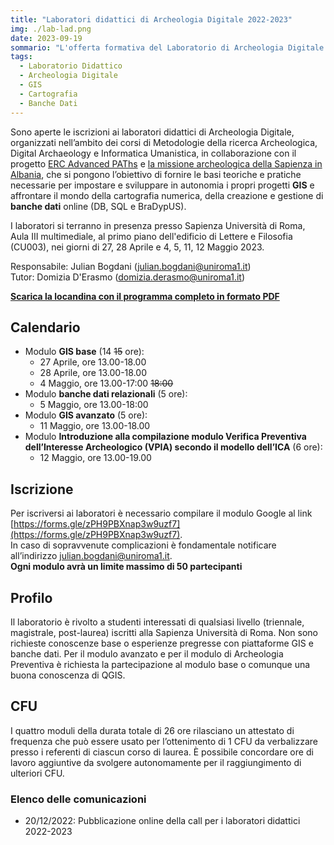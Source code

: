 ```yaml
---
title: "Laboratori didattici di Archeologia Digitale 2022-2023"
img: ./lab-lad.png
date: 2023-09-19
sommario: "L'offerta formativa del Laboratorio di Archeologia Digitale per l'anno accademico 2022-2023. Iscrizione, partecipazione, calendario..."
tags:
  - Laboratorio Didattico
  - Archeologia Digitale
  - GIS
  - Cartografia
  - Banche Dati
---
```


Sono aperte le iscrizioni ai laboratori didattici di Archeologia Digitale, organizzati nell’ambito dei corsi di Metodologie della ricerca Archeologica, Digital Archaeology e Informatica Umanistica, in collaborazione con il progetto [ERC Advanced PAThs](https://atlas.paths-erc.eu/) e [la missione archeologica della Sapienza in Albania](https://lad.saras.uniroma1.it/ricerca/missione-archeologica-sapienza-a-cuka-e-ajtoit-albania/), che si pongono l’obiettivo di fornire le basi teoriche e pratiche necessarie per impostare e sviluppare in autonomia i propri progetti **GIS** e affrontare il mondo della cartografia numerica, della creazione e gestione di **banche dati** online (DB, SQL e BraDypUS).


I laboratori si terranno in presenza presso Sapienza Università di Roma, Aula III multimediale, al primo piano dell'edificio di Lettere e Filosofia (CU003), nei giorni di 27, 28 Aprile e 4, 5, 11, 12 Maggio 2023.

Responsabile: Julian Bogdani ([julian.bogdani@uniroma1.it](mailto:julian.bogdani@uniroma1.it))  
Tutor: Domizia D'Erasmo ([domizia.derasmo@uniroma1.it](mailto:domizia.derasmo@uniroma1.it))

[**Scarica la locandina con il programma completo in formato PDF**](../../didattica/laboratorio-gis-db/lab-gis-2022-2023.pdf)

## Calendario

- Modulo **GIS base** (14 ~~15~~ ore):
  - 27 Aprile, ore 13.00-18.00
  - 28 Aprile, ore 13.00-18.00
  - 4 Maggio, ore 13.00-17:00 ~~18:00~~
- Modulo **banche dati relazionali** (5 ore):
  - 5 Maggio, ore 13.00-18:00
- Modulo **GIS avanzato** (5 ore):
  - 11 Maggio, ore 13.00-18.00
- Modulo **Introduzione alla compilazione modulo Verifica Preventiva dell’Interesse Archeologico (VPIA) secondo il modello dell’ICA** (6 ore): 
  - 12 Maggio, ore 13.00-19.00

## Iscrizione

Per iscriversi ai laboratori è necessario compilare il modulo Google al link [https://forms.gle/zPH9PBXnap3w9uzf7](https://forms.gle/zPH9PBXnap3w9uzf7).  
In caso di sopravvenute complicazioni è fondamentale notificare all’indirizzo [julian.bogdani@uniroma1.it](mailto:julian.bogdani@uniroma1.it).  
**Ogni modulo avrà un limite massimo di 50 partecipanti**

## Profilo

Il laboratorio è rivolto a studenti interessati di qualsiasi livello (triennale, magistrale, post-laurea) iscritti alla Sapienza Università di Roma.
Non sono richieste conoscenze base o esperienze pregresse con piattaforme GIS e banche dati.
Per il modulo avanzato e per il modulo di Archeologia Preventiva è richiesta la partecipazione al modulo base o comunque una buona conoscenza di QGIS.

## CFU

I quattro moduli della durata totale di 26 ore rilasciano un attestato di frequenza che può essere usato per l’ottenimento di 1 CFU da verbalizzare presso i referenti di ciascun corso di laurea. È possibile concordare ore di lavoro aggiuntive da svolgere autonomamente per il raggiungimento di ulteriori CFU.

### Elenco delle comunicazioni

- 20/12/2022: Pubblicazione online della call per i laboratori didattici 2022-2023
